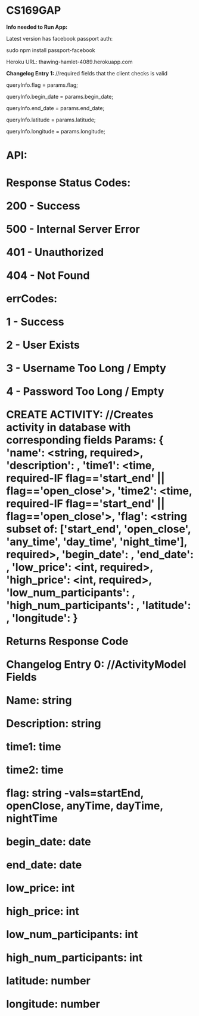 CS169GAP
========
<b>Info needed to Run App:</b>
	<p>Latest version has facebook passport auth:</p> 
	<p>sudo npm install passport-facebook</p>
	<p>Heroku URL: thawing-hamlet-4089.herokuapp.com</p>

<b>Changelog Entry 1:</b>
	//required fields that the client checks is valid
    <p>queryInfo.flag = params.flag;</p>
    <p>queryInfo.begin_date = params.begin_date;</p>
    <p>queryInfo.end_date = params.end_date;</p>
    <p>queryInfo.latitude = params.latitude;</p>
    <p>queryInfo.longitude = params.longitude;</p>

<h1>API:<h1>

<b>Response Status Codes:<b>
	<p>200 - Success</p>
	<p>500 - Internal Server Error</p>
	<p>401 - Unauthorized</p>
	<p>404 - Not Found</p>

<b>errCodes:</b>
	<p>1 - Success</p>
	<p>2 - User Exists</p>
	<p>3 - Username Too Long / Empty</p>
	<p>4 - Password Too Long / Empty</p>


CREATE ACTIVITY:
//Creates activity in database with corresponding fields
Params: {
		'name': <string, required>,
		'description': <string>,
		'time1': <time, required-IF flag=='start_end' || flag=='open_close'>,
		'time2': <time, required-IF flag=='start_end' || flag=='open_close'>,
		'flag': <string subset of: ['start_end', 'open_close', 'any_time', 'day_time', 'night_time'], required>,
		'begin_date': <date>,
		'end_date': <date>,
		'low_price': <int, required>,
		'high_price': <int, required>,
		'low_num_participants': <int>,
		'high_num_participants': <int>,
		'latitude': <number>,
		'longitude': <number>
	}

Returns Response Code

<b>Changelog Entry 0:</b>
	//ActivityModel Fields
	<p>Name: string</p>
	<p>Description: string</p>
	<p>time1: time</p>
	<p>time2: time</p>
	<p>flag: string -vals=startEnd, openClose, anyTime, dayTime, nightTime</p>
	<p>begin_date: date</p>
	<p>end_date: date</p>
	<p>low_price: int</p>
	<p>high_price: int</p>
	<p>low_num_participants: int</p>
	<p>high_num_participants: int</p>
	<p>latitude: number</p>
	<p>longitude: number</p>
